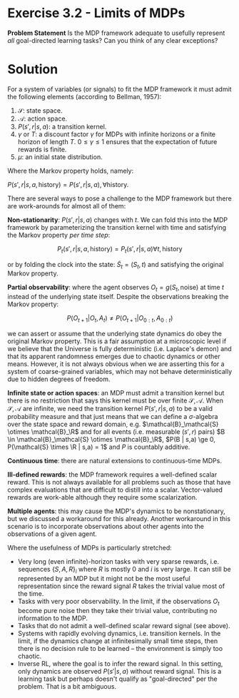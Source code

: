 # Exercise 3.2 - Limits of MDPs

**Problem Statement**
Is the MDP framework adequate to usefully represent *all* goal-directed learning tasks? Can you think of any clear exceptions?

# Solution
For a system of variables (or signals) to fit the MDP framework it must admit the following elements (according to Bellman, 1957):
1. $\mathcal{S}$: state space. 
2. $\mathcal{A}$: action space.
3. $P(s', r | s, a)$: a transition kernel.
4. $\gamma$ or $T$: a discount factor $\gamma$ for MDPs with infinite horizons or a finite horizon of length $T$. $0 \le \gamma \le 1$ ensures that the expectation of future rewards is finite.
5. $\mu$: an initial state distribution.

Where the Markov property holds, namely:

$P(s', r | s, a, \text{history}) = P(s', r | s, a), \forall \text{history}.$

There are several ways to pose a challenge to the MDP framework but there are work-arounds for almost all of them:

**Non-stationarity**: $P(s',r|s,a)$ changes with $t$. We can fold this into the MDP framework by parameterizing the transition kernel with time and satisfying the Markov property *per time step*: 

$$P_t(s',r|s,a, \text{history}) = P_t(s',r|s,a) \forall t, \text{history}$$

or by folding the clock into the state: $\tilde{S}_t = (S_t, t)$ and satisfying the original Markov property.

**Partial observability**: where the agent observes $O_t = g(S_t, \text{noise})$ at time $t$ instead of the underlying state itself. Despite the observations breaking the Markov property:

$$P(O_{t+1} | O_t,A_t) \neq P(O_{t+1}|O_{0:t},A_{0:t})$$

we can assert or assume that the underlying state dynamics do obey the original Markov property. This is a fair assumption at a microscopic level if we believe that the Universe is fully deterministic (i.e. Laplace's demon) and that its apparent randomness emerges due to chaotic dynamics or other means. However, it is not always obvious when we are asserting this for a system of coarse-grained variables, which may not behave deterministically due to hidden degrees of freedom. 

**Infinite state or action spaces**: an MDP must admit a transition kernel but there is no restriction that says this kernel must be over finite $\mathcal{S,A}$. When $\mathcal{S,A}$ are infinite, we need the transition kernel $P(s', r | s, a)$ to be a valid probability measure and that just means that we can define a $\sigma$-algebra over the state space and reward domain, e.g. $\mathcal{B}_\mathcal{S} \otimes \mathcal{B}_\R$ and for all events (i.e. measurable $(s', r)$ pairs) $B \in \mathcal{B}_\mathcal{S} \otimes \mathcal{B}_\R$, $P(B | s,a) \ge 0, P(\mathcal{S} \times \R | s,a) = 1$ and $P$ is countably additive.

**Continuous time**: there are natural extensions to continuous-time MDPs. 

**Ill-defined rewards**: the MDP framework requires a well-defined scalar reward. This is not always available for all problems such as those that have complex evaluations that are difficult to distill into a scalar. Vector-valued rewards are work-able although they require some scalarization. 

**Multiple agents**: this may cause the MDP's dynamics to be nonstationary, but we discussed a workaround for this already. Another workaround in this scenario is to incorporate observations about other agents into the observations of a given agent. 

Where the usefulness of MDPs is particularly stretched: 
* Very long (even infinite)-horizon tasks with very sparse rewards, i.e. sequences $\{S, A, R\}_i$ where $R$ is mostly $0$ and $i$ is very large. It can still be represented by an MDP but it might not be the most useful representation since the reward signal $R$ takes the trivial value most of the time. 
* Tasks with very poor observability. In the limit, if the observations $O_t$ become pure noise then they take their trivial value, contributing no information to the MDP. 
* Tasks that do not admit a well-defined scalar reward signal (see above).
* Systems with rapidly evolving dynamics, i.e. transition kernels. In the limit, if the dynamics change at infinitesimally small time steps, then there is no decision rule to be learned – the environment is simply too chaotic.
* Inverse RL, where the goal is to infer the reward signal. In this setting, only dynamics are observed $P(s'|s,a)$ without reward signal. This is a learning task but perhaps doesn't qualify as "goal-directed" per the problem. That is a bit ambiguous. 